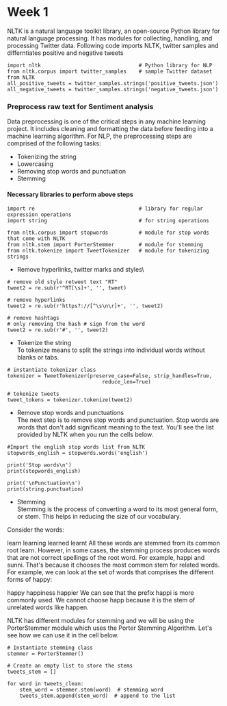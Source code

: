 # Week 1
NLTK is a natural language toolkit library, an open-source Python library for natural language processing. It has modules for collecting, handling, and processing Twitter data.
Following code imports NLTK, twitter samples and differntiates positive and negative tweets
```
import nltk                                # Python library for NLP
from nltk.corpus import twitter_samples    # sample Twitter dataset from NLTK
all_positive_tweets = twitter_samples.strings('positive_tweets.json')
all_negative_tweets = twitter_samples.strings('negative_tweets.json')
```
### Preprocess raw text for Sentiment analysis
Data preprocessing is one of the critical steps in any machine learning project. It includes cleaning and formatting the data before feeding into a machine learning algorithm. For NLP, the preprocessing steps are comprised of the following tasks:

* Tokenizing the string
* Lowercasing
* Removing stop words and punctuation
* Stemming

#### Necessary libraries to perform above steps
```
import re                                  # library for regular expression operations
import string                              # for string operations

from nltk.corpus import stopwords          # module for stop words that come with NLTK
from nltk.stem import PorterStemmer        # module for stemming
from nltk.tokenize import TweetTokenizer   # module for tokenizing strings
```

* Remove hyperlinks, twitter marks and styles\
```
# remove old style retweet text "RT"
tweet2 = re.sub(r'^RT[\s]+', '', tweet)

# remove hyperlinks
tweet2 = re.sub(r'https?://[^\s\n\r]+', '', tweet2)

# remove hashtags
# only removing the hash # sign from the word
tweet2 = re.sub(r'#', '', tweet2)
```
* Tokenize the string\
To tokenize means to split the strings into individual words without blanks or tabs.
```
# instantiate tokenizer class
tokenizer = TweetTokenizer(preserve_case=False, strip_handles=True,
                               reduce_len=True)

# tokenize tweets
tweet_tokens = tokenizer.tokenize(tweet2)
```
* Remove stop words and punctuations\
The next step is to remove stop words and punctuation. Stop words are words that don't add significant meaning to the text. You'll see the list provided by NLTK when you run the cells below.
```
#Import the english stop words list from NLTK
stopwords_english = stopwords.words('english') 

print('Stop words\n')
print(stopwords_english)

print('\nPunctuation\n')
print(string.punctuation)
```
* Stemming\
Stemming is the process of converting a word to its most general form, or stem. This helps in reducing the size of our vocabulary.

Consider the words:

learn
learning
learned
learnt
All these words are stemmed from its common root learn. However, in some cases, the stemming process produces words that are not correct spellings of the root word. For example, happi and sunni. That's because it chooses the most common stem for related words. For example, we can look at the set of words that comprises the different forms of happy:

happy
happiness
happier
We can see that the prefix happi is more commonly used. We cannot choose happ because it is the stem of unrelated words like happen.

NLTK has different modules for stemming and we will be using the PorterStemmer module which uses the Porter Stemming Algorithm. Let's see how we can use it in the cell below.
```
# Instantiate stemming class
stemmer = PorterStemmer() 

# Create an empty list to store the stems
tweets_stem = [] 

for word in tweets_clean:
    stem_word = stemmer.stem(word)  # stemming word
    tweets_stem.append(stem_word)  # append to the list
```


